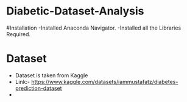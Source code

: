 # Diabetic-Dataset-Analysis
#Installation
  -Installed Anaconda Navigator.
  -Installed all the Libraries Required.
# Dataset
  - Dataset is taken from Kaggle
  - Link:- https://www.kaggle.com/datasets/iammustafatz/diabetes-prediction-dataset
  - 

